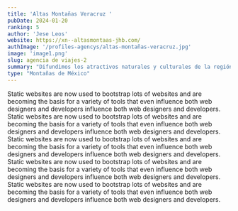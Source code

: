 ```yaml
---
title: 'Altas Montañas Veracruz '
pubDate: 2024-01-20
ranking: 5
author: 'Jese Leos'
website: https://xn--altasmontaas-jhb.com/
authImage: '/profiles-agencys/altas-montañas-veracruz.jpg'
image: 'image1.png'
slug: agencia de viajes-2
summary: "Difundimos los atractivos naturales y culturales de la región de las Altas Montañas de Veracruz"
type: "Montañas de México"
---
```


Static websites are now used to bootstrap lots of websites and are becoming the basis for a variety of tools that even influence both web designers and developers influence both web designers and developers. Static websites are now used to bootstrap lots of websites and are becoming the basis for a variety of tools that even influence both web designers and developers influence both web designers and developers. Static websites are now used to bootstrap lots of websites and are becoming the basis for a variety of tools that even influence both web designers and developers influence both web designers and developers. Static websites are now used to bootstrap lots of websites and are becoming the basis for a variety of tools that even influence both web designers and developers influence both web designers and developers. Static websites are now used to bootstrap lots of websites and are becoming the basis for a variety of tools that even influence both web designers and developers influence both web designers and developers.

